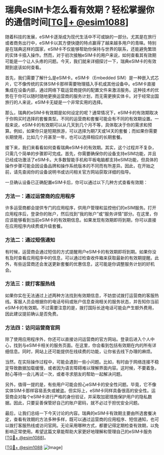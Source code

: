# 瑞典eSIM卡怎么看有效期？轻松掌握你的通信时间[[TG💪+ @esim1088](https://t.me/s/esim1088)]

随着科技的发展，eSIM卡逐渐成为现代生活中不可或缺的一部分。尤其是在旅行或者商务出行中，eSIM卡以其方便快捷的特点赢得了越来越多用户的青睐。特别是在瑞典这样的国家，eSIM卡不仅能够帮助你保持与世界的联系，还能避免繁琐的实体卡插入操作。然而，对于初次接触eSIM卡的用户来说，如何查看其有效期可能是一个让人头疼的问题。今天，我们就来详细探讨一下，瑞典eSIM卡的有效期到底该如何查看。

首先，我们需要了解什么是eSIM卡。eSIM卡（Embedded SIM）是一种嵌入式芯片，它不像传统的实体SIM卡那样需要物理插入手机或其他设备中。eSIM卡直接集成在设备内部，通过网络下载运营商提供的配置文件来激活服务。这种技术的优势在于你可以随时随地更换运营商的服务计划，而无需更换实体卡。对于经常出国旅行的人来说，eSIM卡无疑是一个非常实用的选择。

那么，瑞典的eSIM卡有效期是如何设定的呢？通常情况下，eSIM卡的有效期取决于你购买时选择的套餐类型。不同的运营商和套餐可能会有不同的有效期设置。一般来说，eSIM卡的有效期可以从几天到几个月不等，具体取决于你的需求和预算。例如，如果你只是短期旅游，可以选择为期7天或14天的套餐；而如果你需要长期使用，比如几个月甚至一年，也可以选择相应的长期套餐。

接下来，我们来看看如何查看瑞典eSIM卡的有效期。其实，这个过程并不复杂，只需几个简单的步骤即可完成。首先，你需要确保你的设备支持eSIM功能，并且已经成功激活了eSIM卡。大多数智能手机和平板电脑都支持eSIM功能，但具体的操作步骤可能会因设备品牌和操作系统版本的不同而有所差异。因此，在开始之前，请先查阅你的设备说明书或访问相关官方网站获取详细的指导。

一旦确认设备已正确配置eSIM卡后，你可以通过以下几种方式查看有效期：

### 方法一：通过运营商的应用程序
许多运营商都会提供专门的应用程序，供用户管理和监控他们的eSIM服务。打开应用程序后，登录你的账户，然后找到“我的账户”或“服务详情”部分。在这里，你应该能够看到当前eSIM卡的有效期信息。如果发现有效期即将到期，你可以直接在应用程序内续费或升级套餐。

### 方法二：通过短信通知
有时候，运营商会通过短信的方式提醒用户eSIM卡的有效期即将到期。如果你没有及时查看应用程序中的信息，可以通过检查收件箱来获取最新的有效期提醒。此外，有些运营商还会发送更新套餐的优惠信息，这可能是你调整服务计划的好机会。

### 方法三：拨打客服热线
如果你实在无法通过上述两种方法找到有效期信息，不妨尝试拨打运营商的客服热线。客服人员会根据你的电话号码或账户信息查询相关的服务状态，并告知你当前eSIM卡的有效期。不过需要注意的是，拨打国际长途电话可能会产生额外费用，因此建议提前确认是否免费。

### 方法四：访问运营商官网
除了使用应用程序外，你还可以直接访问运营商的官方网站。登录后进入个人中心，找到与eSIM卡相关的服务页面。在这里，你会看到包括有效期在内的所有详细信息。同时，网站上还可能提供在线续费的功能，让你省去线下办理的麻烦。

当然，在实际操作过程中，可能会遇到一些小问题。比如，有时由于网络连接不稳定导致数据加载缓慢，或者因为语言障碍难以理解界面内容。这时候，不要着急，耐心等待一会儿再试一次，或者寻求朋友的帮助一起解决问题。

另外，值得一提的是，有些用户可能会担心eSIM卡的安全性问题。毕竟，它不像实体SIM卡那样容易丢失或被盗。但实际上，eSIM卡同样具备很高的安全性。运营商会对每个eSIM卡进行严格的身份验证，并采取加密措施保护用户的隐私数据。因此，只要妥善保管好自己的账户密码，就不必过于担忧安全问题。

最后，让我们总结一下今天讨论的内容。瑞典的eSIM卡有效期主要由所选套餐决定，查看有效期的方法多种多样，既可以通过运营商的应用程序、短信通知，也可以拨打客服热线或访问官网。无论采用哪种方式，都要记得定期检查有效期，以免影响正常使用。希望这篇文章能帮助大家更好地理解和管理自己的eSIM卡服务[[TG💪+ @esim1088](https://t.me/s/esim1088)]。

[[TG💪+ @esim1088](https://t.me/s/esim1088) ![Image](https://i.postimg.cc/4NQfJmqS/Snipaste-2025-05-13-00-14-12.png)]
